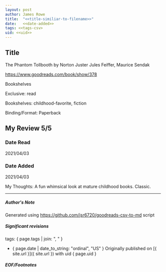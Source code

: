 ```yaml
---
layout: post
author: James Rowe
title:  "<<title-similiar-to-filename>>"
date:   <<date-added>>
tags: <<tags-csv>
uid: <<uid>>
---
```


<!-- highly dependent on how you personally use jekyll templates, and how you want this to show up -->

## Title

The Phantom Tollbooth by Norton Juster
Jules Feiffer, Maurice Sendak 

https://www.goodreads.com/book/show/378

Bookshelves

Exclusive: read

Bookshelves: childhood-favorite, fiction

Binding/Format: Paperback

## My Review 5/5

### Date Read
2021/04/03

### Date Added
2021/04/03

My Thoughts: A fun whimsical look at mature childhood books. Classic. 

---

##### Author's Note

Generated using https://github.com/jsr6720/goodreads-csv-to-md script

##### Significant revisions

tags: { page.tags | join: ", " } <!-- todo move this somewhere -->

- { page.date | date_to_string: "ordinal", "US" } Originally published on [{ site.url }]({ site.url }) with uid { page.uid }

##### EOF/Footnotes
